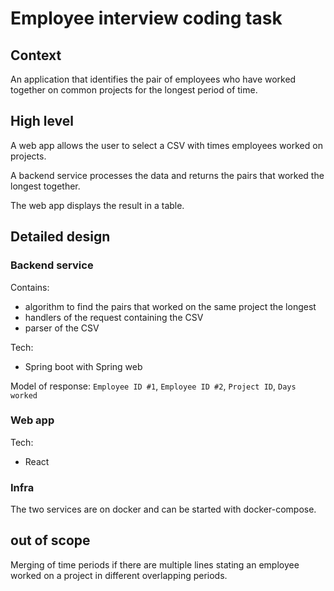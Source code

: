 # Employee interview coding task

## Context
An application that identifies the pair of employees who have worked together on common projects for the longest period of time.

## High level
A web app allows the user to select a CSV with times employees worked on projects.

A backend service processes the data and returns the pairs that worked the longest together.

The web app displays the result in a table.

## Detailed design
### Backend service
Contains:
 - algorithm to find the pairs that worked on the same project the longest
 - handlers of the request containing the CSV
 - parser of the CSV
 
Tech:
 - Spring boot with Spring web
 
Model of response: `Employee ID #1`, `Employee ID #2`, `Project ID`, `Days worked`
 
### Web app
Tech:
 - React

### Infra
The two services are on docker and can be started with docker-compose.

## out of scope
Merging of time periods if there are multiple lines stating an employee worked on a project in different overlapping periods.
